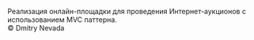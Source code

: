 ﻿<p>
<!--http://habrahabr.ru/post/150267/-->
Реализация онлайн-площадки для проведения Интернет-аукционов с использованием MVC паттерна.
<br>
&copy; Dmitry Nevada
</p>
